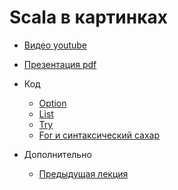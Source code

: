 # Scala в картинках

- [Видео youtube](https://youtu.be/MZlj_Uw92us)    
- [Презентация pdf](ScalaInPictures.pdf)
- Код
    - [Option](src/test/scala/OptionSpec.scala)
    - [List](src/test/scala/ListSpec.scala)
    - [Try](src/test/scala/TrySpec.scala)
    - [For и синтаксический сахар](src/test/scala/SugarForSpec.scala)
    
- Дополнительно
    - [Предыдущая лекция](https://github.com/salamandraa/ScalaForLittle)
    